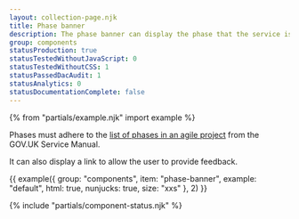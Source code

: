 ```yaml
---
layout: collection-page.njk
title: Phase banner
description: The phase banner can display the phase that the service is currently in.
group: components
statusProduction: true
statusTestedWithoutJavaScript: 0
statusTestedWithoutCSS: 1
statusPassedDacAudit: 1
statusAnalytics: 0
statusDocumentationComplete: false
---
```


{% from "partials/example.njk" import example %}

Phases must adhere to the [list of phases in an agile project](https://www.gov.uk/service-manual/agile-delivery) from the GOV.UK Service Manual.

It can also display a link to allow the user to provide feedback.

{{ example({ group: "components", item: "phase-banner", example: "default", html: true, nunjucks: true, size: "xxs" }, 2) }}

{% include "partials/component-status.njk" %}

